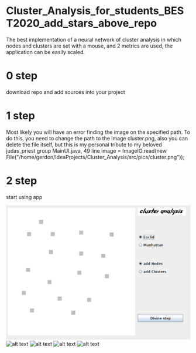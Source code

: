 # Cluster_Analysis_for_students_BEST2020_add_stars_above_repo
The best implementation of a neural network of cluster analysis in which nodes and clusters are set with a mouse, and 2 metrics are used, the application can be easily scaled.

# 0 step
download repo and add sources into your project

# 1 step
Мost likely you will have an error finding the image on the specified path. To do this, you need to change the path to the image cluster.png, also you can delete the file itself, but this is my personal tribute to my beloved judas_priest group
MainUI.java, 49 line  image = ImageIO.read(new File("/home/gerdon/IdeaProjects/Cluster_Analysis/src/pics/cluster.png")); 

# 2 step
start using app

![alt text](https://raw.githubusercontent.com/archmight/Cluster_Analysis_for_students_BEST2020_add_stars_above_repo/master/src/pics/44.png)
![alt text]()
![alt text]()
![alt text]()
![alt text]()
